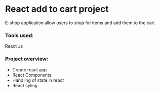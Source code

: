 # React add to cart project
E-shop application allow users to shop for items and add them to the cart

### Tools used:
React Js

### Project overview:
- Create react app
- React Components
- Handling of state in react
- React syling
